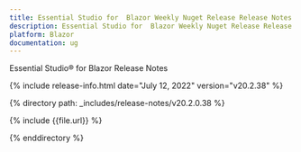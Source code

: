 ```yaml
---
title: Essential Studio for  Blazor Weekly Nuget Release Release Notes  
description: Essential Studio for  Blazor Weekly Nuget Release Release Notes 
platform: Blazor
documentation: ug
---
```


Essential Studio&reg; for  Blazor  Release Notes  

{% include release-info.html date="July 12, 2022"  version="v20.2.38" %} 

{% directory path: _includes/release-notes/v20.2.0.38 %}

{% include {{file.url}} %}

{% enddirectory %}

